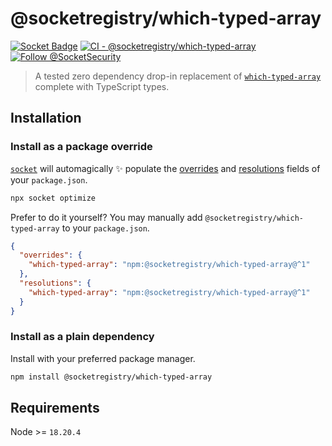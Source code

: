 # @socketregistry/which-typed-array

[![Socket Badge](https://socket.dev/api/badge/npm/package/@socketregistry/which-typed-array)](https://socket.dev/npm/package/@socketregistry/which-typed-array)
[![CI - @socketregistry/which-typed-array](https://github.com/SocketDev/socket-registry-js/actions/workflows/test.yml/badge.svg)](https://github.com/SocketDev/socket-registry-js/actions/workflows/test.yml)
[![Follow @SocketSecurity](https://img.shields.io/twitter/follow/SocketSecurity?style=social)](https://twitter.com/SocketSecurity)

> A tested zero dependency drop-in replacement of
> [`which-typed-array`](https://socket.dev/npm/package/which-typed-array)
> complete with TypeScript types.

## Installation

### Install as a package override

[`socket`](https://socket.dev/npm/package/socket) will automagically :sparkles:
populate the
[overrides](https://docs.npmjs.com/cli/v9/configuring-npm/package-json#overrides)
and [resolutions](https://yarnpkg.com/configuration/manifest#resolutions) fields
of your `package.json`.

```sh
npx socket optimize
```

Prefer to do it yourself? You may manually add
`@socketregistry/which-typed-array` to your `package.json`.

```json
{
  "overrides": {
    "which-typed-array": "npm:@socketregistry/which-typed-array@^1"
  },
  "resolutions": {
    "which-typed-array": "npm:@socketregistry/which-typed-array@^1"
  }
}
```

### Install as a plain dependency

Install with your preferred package manager.

```sh
npm install @socketregistry/which-typed-array
```

## Requirements

Node >= `18.20.4`
